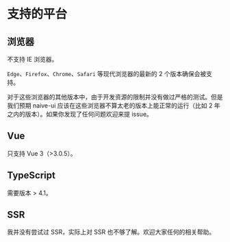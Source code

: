 <!--anchor:on-->

# 支持的平台

## 浏览器

不支持 IE 浏览器。

`Edge`、`Firefox`、`Chrome`、`Safari` 等现代浏览器的最新的 2 个版本确保会被支持。

对于这些浏览器的其他版本中，由于开发资源的限制并没有做过严格的测试。但是我们预期 naive-ui 应该在这些浏览器不算太老的版本上能正常的运行（比如 2 年之内的版本）。如果你发现了任何问题欢迎来提 issue。

## Vue

只支持 Vue 3（>3.0.5）。

## TypeScript

需要版本 > 4.1。

## SSR

我并没有尝试过 SSR，实际上对 SSR 也不够了解。欢迎大家任何的相关帮助。
